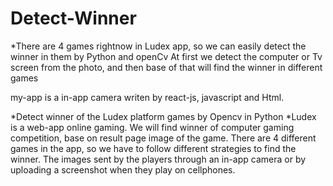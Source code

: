 # Detect-Winner
*There are 4 games rightnow in Ludex app, so we can easily detect the winner in them by Python and openCv
At first we detect the computer or Tv screen from the photo, and then base of that will find 
the winner in different games

my-app is a in-app camera writen by react-js, javascript and Html.

*Detect winner of the Ludex platform games by Opencv in Python
*Ludex is a web-app online gaming. We will find winner of computer gaming competition, base on result page image of the game. There are 4 different games in the app, so we have to follow different strategies to find the winner. The images sent by the players through an in-app camera or by uploading a screenshot when they play on cellphones.




